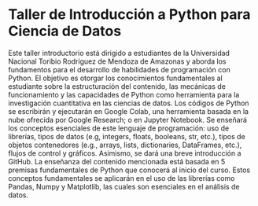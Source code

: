 # Taller de Introducción a Python para Ciencia de Datos

Este taller introductorio está dirigido a estudiantes de la Universidad Nacional Toribio Rodríguez de Mendoza de Amazonas y aborda los fundamentos para el desarrollo de habilidades de programación con Python. El objetivo es otorgar los conocimientos fundamentales al estudiante sobre la estructuración del contenido, las mecánicas de funcionamiento y las capacidades de Python como herramienta para la investigación cuantitativa en las ciencias de datos. Los códigos de Python se escribirán y ejecutarán en Google Colab, una herramienta basada en la nube ofrecida por Google Research; o en Jupyter Notebook. Se enseñará los conceptos esenciales de este lenguaje de programación: uso de librerías, tipos de datos (e.g, integers, floats, booleans, str, etc.), tipos de objetos contenedores (e.g., arrays, lists, dictionaries, DataFrames, etc.), flujos de control y gráficos. Asimismo, se dará una breve introducción a GitHub. La enseñanza del contenido mencionada está basada en 5 premisas fundamentales de Python que conocerá al inicio del curso. Estos conceptos fundamentales se aplicarán en el uso de las librerías como Pandas, Numpy y Matplotlib, las cuales son esenciales en el análisis de datos.
